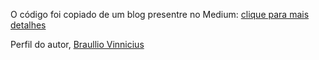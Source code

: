 O código foi copiado de um blog presentre no Medium: [clique para mais detalhes](https://medium.com/@braulliovg/consumindo-api-de-consulta-de-endere%C3%A7o-via-javascript-c83b7ad9976e)

Perfil do autor, [Braullio Vinnicius](https://medium.com/@braulliovg)
